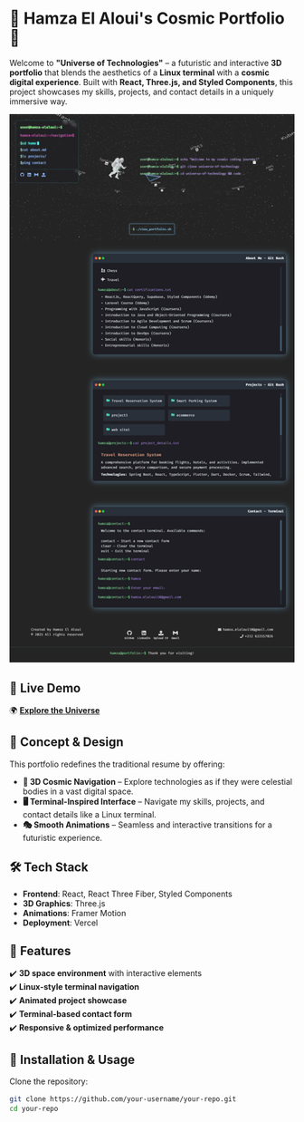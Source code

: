 # 🚀 Hamza El Aloui's Cosmic Portfolio 🌌  

Welcome to **"Universe of Technologies"** – a futuristic and interactive **3D portfolio** that blends the aesthetics of a **Linux terminal** with a **cosmic digital experience**. Built with **React, Three.js, and Styled Components**, this project showcases my skills, projects, and contact details in a uniquely immersive way.  

![Portfolio Preview](./portfolio.png)  

## 🔗 Live Demo  
🌍 **[Explore the Universe](https://hamza-el-aloui.vercel.app/)**  

## 🎨 Concept & Design  
This portfolio redefines the traditional resume by offering:  
- **🚀 3D Cosmic Navigation** – Explore technologies as if they were celestial bodies in a vast digital space.  
- **🖥️ Terminal-Inspired Interface** – Navigate my skills, projects, and contact details like a Linux terminal.  
- **🎭 Smooth Animations** – Seamless and interactive transitions for a futuristic experience.  

## 🛠️ Tech Stack  
- **Frontend**: React, React Three Fiber, Styled Components  
- **3D Graphics**: Three.js  
- **Animations**: Framer Motion  
- **Deployment**: Vercel  

## 📂 Features  
✔️ **3D space environment** with interactive elements  
✔️ **Linux-style terminal navigation**  
✔️ **Animated project showcase**  
✔️ **Terminal-based contact form**  
✔️ **Responsive & optimized performance**  

## 🚀 Installation & Usage  

Clone the repository:  
```bash
git clone https://github.com/your-username/your-repo.git
cd your-repo
